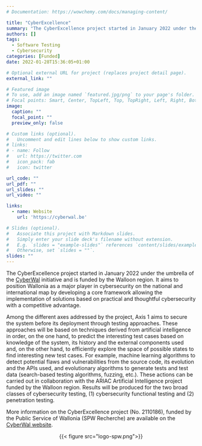 ```yaml
---
# Documentation: https://wowchemy.com/docs/managing-content/

title: "CyberExcellence"
summary: "The CyberExcellence project started in January 2022 under the umbrella of the CyberWal initiative and is funded by the Walloon region. It aims to position Wallonia as a major player in cybersecurity on the national and international map by developing a core framework allowing the implementation of solutions based on practical and thoughtful cybersecurity with a competitive advantage."
authors: []
tags:
  - Software Testing
  - Cybersecurity
categories: [Funded]
date: 2022-01-28T15:36:05+01:00

# Optional external URL for project (replaces project detail page).
external_link: ""

# Featured image
# To use, add an image named `featured.jpg/png` to your page's folder.
# Focal points: Smart, Center, TopLeft, Top, TopRight, Left, Right, BottomLeft, Bottom, BottomRight.
image:
  caption: ""
  focal_point: ""
  preview_only: false

# Custom links (optional).
#   Uncomment and edit lines below to show custom links.
# links:
# - name: Follow
#   url: https://twitter.com
#   icon_pack: fab
#   icon: twitter

url_code: ""
url_pdf: ""
url_slides: ""
url_video: ""

links:
  - name: Website
    url: 'https://cyberwal.be'

# Slides (optional).
#   Associate this project with Markdown slides.
#   Simply enter your slide deck's filename without extension.
#   E.g. `slides = "example-slides"` references `content/slides/example-slides.md`.
#   Otherwise, set `slides = ""`.
slides: ""
---
```


The CyberExcellence project started in January 2022 under the umbrella of the [CyberWal](https://cyberwal.be) initiative and is funded by the Walloon region. It aims to position Wallonia as a major player in cybersecurity on the national and international map by developing a core framework allowing the implementation of solutions based on practical and thoughtful cybersecurity with a competitive advantage.

Among the different axes addressed by the project, Axis 1 aims to secure the system before its deployment through testing approaches. These approaches will be based on techniques derived from artificial intelligence in order, on the one hand, to predict the interesting test cases based on knowledge of the system, its history and the external components used and, on the other hand, to efficiently explore the space of possible states to find interesting new test cases. For example, machine learning algorithms to detect potential flaws and vulnerabilities from the source code, its evolution and the APIs used, and evolutionary algorithms to generate tests and test data (search-based testing algorithms, fuzzing, etc.). These actions can be carried out in collaboration with the ARIAC Artificial Intelligence project funded by the Walloon region. Results will be produced for the two broad classes of cybersecurity testing, (1) cybersecurity functional testing and (2) penetration testing.

More information on the CyberExcellence project (No. 2110186), funded by the Public Service of Wallonia (SPW Recherche) are available on the [CyberWal website](https://cyberwal.be/projets-de-recherche/).

<center>
  {{< figure src="logo-spw.png">}}
</center>
